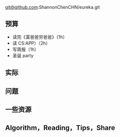 
git@github.com:ShannonChenCHN/eureka.git


## 预算


- 读完《富爸爸穷爸爸》（1h）
- 读 CS:APP）（2h）
- 写周报（1h）
- 圣诞 party



## 实际



## 问题




## 一些资源



## Algorithm，Reading，Tips，Share
